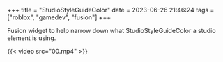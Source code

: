 +++
title = "StudioStyleGuideColor"
date = 2023-06-26 21:46:24
tags = ["roblox", "gamedev", "fusion"]
+++

Fusion widget to help narrow down what StudioStyleGuideColor a studio element is
using.

{{< video src="00.mp4" >}}
